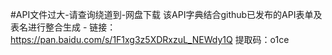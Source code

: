 #API文件过大-请查询绕道到-网盘下载
该API字典结合github已发布的API表单及表名进行整合生成 -
链接：https://pan.baidu.com/s/1F1xg3z5XDRxzuL_NEWdy1Q 
提取码：o1ce
